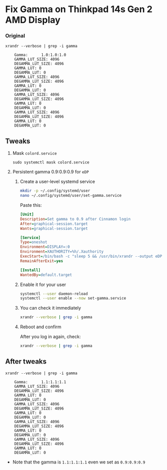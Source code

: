 # Fix Gamma on Thinkpad 14s Gen 2 AMD Display

### Original 

```
xrandr --verbose | grep -i gamma

	Gamma:      1.0:1.0:1.0
	GAMMA_LUT_SIZE: 4096 
	DEGAMMA_LUT_SIZE: 4096 
	GAMMA_LUT: 0 
	DEGAMMA_LUT: 0 
	GAMMA_LUT_SIZE: 4096 
	DEGAMMA_LUT_SIZE: 4096 
	GAMMA_LUT: 0 
	DEGAMMA_LUT: 0 
	GAMMA_LUT_SIZE: 4096 
	DEGAMMA_LUT_SIZE: 4096 
	GAMMA_LUT: 0 
	DEGAMMA_LUT: 0 
	GAMMA_LUT_SIZE: 4096 
	DEGAMMA_LUT_SIZE: 4096 
	GAMMA_LUT: 0 
	DEGAMMA_LUT: 0 
```

## Tweaks

1. Mask `colord.service`

	```
	sudo systemctl mask colord.service
	```

2. Persistent gamma 0.9:0.9:0.9 for `eDP`

	1. Create a user-level systemd service

		```bash
		mkdir -p ~/.config/systemd/user
		nano ~/.config/systemd/user/set-gamma.service
		```

		Paste this:

		```ini
		[Unit]
		Description=Set gamma to 0.9 after Cinnamon login
		After=graphical-session.target
		Wants=graphical-session.target

		[Service]
		Type=oneshot
		Environment=DISPLAY=:0
		Environment=XAUTHORITY=%h/.Xauthority
		ExecStart=/bin/bash -c "sleep 5 && /usr/bin/xrandr --output eDP --gamma 0.9:0.9:0.9"
		RemainAfterExit=yes

		[Install]
		WantedBy=default.target
		```

	2. Enable it for your user

		```bash
		systemctl --user daemon-reload
		systemctl --user enable --now set-gamma.service
		```

	3. You can check it immediately

		```bash
		xrandr --verbose | grep -i gamma
		```

	4. Reboot and confirm

		After you log in again, check:

		```bash
		xrandr --verbose | grep -i gamma
		```

## After tweaks

```
xrandr --verbose | grep -i gamma
	
	Gamma:      1.1:1.1:1.1
	GAMMA_LUT_SIZE: 4096 
	DEGAMMA_LUT_SIZE: 4096 
	GAMMA_LUT: 0 
	DEGAMMA_LUT: 0 
	GAMMA_LUT_SIZE: 4096 
	DEGAMMA_LUT_SIZE: 4096 
	GAMMA_LUT: 0 
	DEGAMMA_LUT: 0 
	GAMMA_LUT_SIZE: 4096 
	DEGAMMA_LUT_SIZE: 4096 
	GAMMA_LUT: 0 
	DEGAMMA_LUT: 0 
	GAMMA_LUT_SIZE: 4096 
	DEGAMMA_LUT_SIZE: 4096 
	GAMMA_LUT: 0 
	DEGAMMA_LUT: 0 

```
- Note that the gamma is `1.1:1.1:1.1` even we set as `0.9:0.9:0.9`